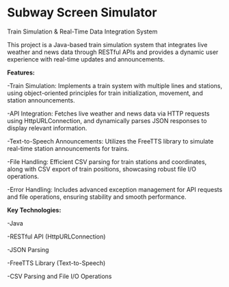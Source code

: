 # Subway Screen Simulator

Train Simulation & Real-Time Data Integration System

This project is a Java-based train simulation system that integrates live weather and news data through RESTful APIs and provides a dynamic user experience with real-time updates and announcements.

**Features:**

-Train Simulation: Implements a train system with multiple lines and stations, using object-oriented principles for train initialization, movement, and station announcements.

-API Integration: Fetches live weather and news data via HTTP requests using HttpURLConnection, and dynamically parses JSON responses to display relevant information.

-Text-to-Speech Announcements: Utilizes the FreeTTS library to simulate real-time station announcements for trains.

-File Handling: Efficient CSV parsing for train stations and coordinates, along with CSV export of train positions, showcasing robust file I/O operations.

-Error Handling: Includes advanced exception management for API requests and file operations, ensuring stability and smooth performance.

**Key Technologies:**

-Java

-RESTful API (HttpURLConnection)

-JSON Parsing

-FreeTTS Library (Text-to-Speech)

-CSV Parsing and File I/O Operations
